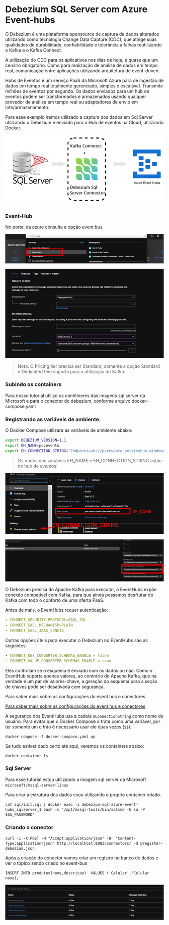 # Debezium SQL Server com Azure Event-hubs

O Debezium é uma plataforma opensource de captura de dados alterados utilizando como tecnologia Change Data Capture (CDC), que atinge suas qualidades de durabilidade, confiabilidade e tolerância a falhas reutilizando o Kafka e o Kafka Connect. 

A utilização do CDC para os aplicativos nos dias de hoje, é quase que um cenário obrigatório. Como para realização de análise de dados em tempo real, comunicação entre aplicações utilizando arquitetura de event-driven.

Hubs de Eventos é um serviço PaaS da Microsoft Azure para de ingestão de dados em tempo real totalmente gerenciado, simples e escalável. Transmite milhões de eventos por segundo.
Os dados enviados para um hub de eventos podem ser transformados e armazenados usando qualquer provedor de análise em tempo real ou adaptadores de envio em lote/armazenamento.

Para esse exemplo iremos utilizado a captura dos dados em Sql Server utilizando o Debezium e enviado para o Hub de eventos na Cloud, utilizando Docker.

![Arquitetura](https://raw.githubusercontent.com/nandorsilva/debezium-sql-azure-event-hubs/master/doc/arquitetura.png "Arquitetura")

### Event-Hub
No portal da azure consulte a opção event bus.

![](https://raw.githubusercontent.com/nandorsilva/debezium-sql-azure-event-hubs/master/doc/event-bus-1.png)


![](https://raw.githubusercontent.com/nandorsilva/debezium-sql-azure-event-hubs/master/doc/event-bus-2.png)

> Nota: O Pricing tier precisa ser Standard, somente a opção Standard e Dedicated tem suporta para a utilização do Kafka.

### Subindo os containers
Para nosso tutorial utilizo os contêineres das imagens sql server da Microsoft e para o conector do debezium, conforme arquivo docker-compose.yaml

### Registrando as variáveis de ambiente.

O Docker Compose utilizara as variáveis de ambiente abaixo:

```bash
export DEBEZIUM_VERSION=1.1
export EH_NAME=pocevento
export EH_CONNECTION_STRING="Endpoint=sb://pocevento.servicebus.windows.net/;SharedAccessKeyName=RootManageSharedAccessKey;SharedAccessKey=hXWVP8Bbmx1g3hJH2SYlazVF6wlIfR2dm1oy4t/+V+Y="
```
> Os dados das variáveis EH_NAME e EH_CONNECTION_STRING estão no hub de eventos:

![](https://raw.githubusercontent.com/nandorsilva/debezium-sql-azure-event-hubs/master/doc/event-bus-3.png)

![](https://raw.githubusercontent.com/nandorsilva/debezium-sql-azure-event-hubs/master/doc/event-bus-4.png)

O Debezium precisa do Apache Kafka para executar, o EventHubs expõe conexão compatível com Kafka, para que ainda possamos desfrutar do Kafka com todo o conforto de uma oferta PaaS.

Antes de mais, o EventHubs requer autenticação:

```yaml
- CONNECT_SECURITY_PROTOCOL=SASL_SSL
- CONNECT_SASL_MECHANISM=PLAIN
- CONNECT_SASL_JAAS_CONFIG
```
Outras opções úteis para executar o Debezium no EventHubs são as seguintes:

```yaml
- CONNECT_KEY_CONVERTER_SCHEMAS_ENABLE = false 
- CONNECT_VALUE_CONVERTER_SCHEMAS_ENABLE = true
```

Eles controlam se o esquema é enviado com os dados ou não. Como o EventHub suporta apenas valores, ao contrário do Apache Kafka, que na verdade é um par de valores-chave, a geração do esquema para a seção de chaves pode ser desativada com segurança.  

Para saber mais sobre as configurações do event hus e conectores

[Para saber mais sobre as configurações do event hus e conectores](https://github.com/debezium/docker-images/tree/master/connect-base/0.10#others)

A segurança dos EventHubs usa a cadeia `$ConnectionString` como nome de usuário. Para evitar que o Docker Compose o trate como uma variável, por ter somente um cifrão é necessário usar ele duas vezes (`$$`).

```shell
docker-compose -f docker-compose.yaml up
```

Se tudo estiver dado certo até aqui, veremos os containers abaixo:

```shell
docker container ls
```

### Sql Server

Para esse tutorial estou utilizando a imagem sql server da Microsoft `microsoft/mssql-server-linux`

Para criar a estrutura dos dados esou utilizando o proprio container criado.
```shell
cat sql/init.sql | docker exec -i debezium-sql-azure-event-hubs_sqlserver_1 bash -c '/opt/mssql-tools/bin/sqlcmd -U sa -P $SA_PASSWORD'
```

### Criando o conector
```shell
curl -i -X POST -H "Accept:application/json" -H  "Content-Type:application/json" http://localhost:8083/connectors/ -d @register-debezium.json
```

Após a criação do conector vamos criar um registro no banco de dados e ver o tópico sendo criado no event-bus

```shell
INSERT INTO produtos(nome,descricao)  VALUES ('Celular','Celular novo);
```
![](https://raw.githubusercontent.com/nandorsilva/debezium-sql-azure-event-hubs/master/doc/event-bus-5.png)



